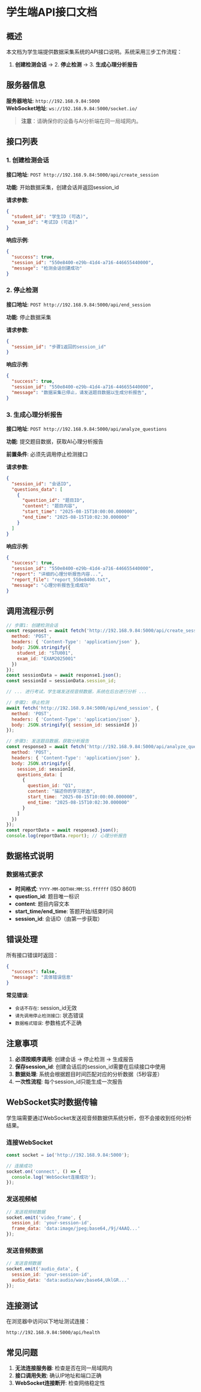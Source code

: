 # 学生端API接口文档

## 概述

本文档为学生端提供数据采集系统的API接口说明。系统采用三步工作流程：

1. **创建检测会话** → 2. **停止检测** → 3. **生成心理分析报告**

## 服务器信息

**服务器地址**: `http://192.168.9.84:5000`  
**WebSocket地址**: `ws://192.168.9.84:5000/socket.io/`


> **注意**：请确保你的设备与AI分析端在同一局域网内。

## 接口列表

### 1. 创建检测会话

**接口地址**: `POST http://192.168.9.84:5000/api/create_session`

**功能**: 开始数据采集，创建会话并返回session_id

**请求参数**:
```json
{
  "student_id": "学生ID (可选)",
  "exam_id": "考试ID (可选)"
}
```

**响应示例**:
```json
{
  "success": true,
  "session_id": "550e8400-e29b-41d4-a716-446655440000",
  "message": "检测会话创建成功"
}
```

### 2. 停止检测

**接口地址**: `POST http://192.168.9.84:5000/api/end_session`

**功能**: 停止数据采集

**请求参数**:
```json
{
  "session_id": "步骤1返回的session_id"
}
```

**响应示例**:
```json
{
  "success": true,
  "session_id": "550e8400-e29b-41d4-a716-446655440000",
  "message": "数据采集已停止，请发送题目数据以生成分析报告",
}
```

### 3. 生成心理分析报告

**接口地址**: `POST http://192.168.9.84:5000/api/analyze_questions`

**功能**: 提交题目数据，获取AI心理分析报告

**前置条件**: 必须先调用停止检测接口

**请求参数**:
```json
{
  "session_id": "会话ID",
  "questions_data": [
    {
      "question_id": "题目ID",
      "content": "题目内容",
      "start_time": "2025-08-15T10:00:00.000000",
      "end_time": "2025-08-15T10:02:30.000000"
    }
  ]
}
```

**响应示例**:
```json
{
  "success": true,
  "session_id": "550e8400-e29b-41d4-a716-446655440000",
  "report": "详细的心理分析报告内容...",
  "report_file": "report_550e8400.txt",
  "message": "心理分析报告生成成功"
}
```

## 调用流程示例

```javascript
// 步骤1: 创建检测会话
const response1 = await fetch('http://192.168.9.84:5000/api/create_session', {
  method: 'POST',
  headers: { 'Content-Type': 'application/json' },
  body: JSON.stringify({
    student_id: "STU001",
    exam_id: "EXAM2025001"
  })
});
const sessionData = await response1.json();
const sessionId = sessionData.session_id;

// ... 进行考试，学生端发送视音频数据，系统在后台进行分析 ...

// 步骤2: 停止检测
await fetch('http://192.168.9.84:5000/api/end_session', {
  method: 'POST',
  headers: { 'Content-Type': 'application/json' },
  body: JSON.stringify({ session_id: sessionId })
});

// 步骤3: 发送题目数据，获取分析报告
const response3 = await fetch('http://192.168.9.84:5000/api/analyze_questions', {
  method: 'POST',
  headers: { 'Content-Type': 'application/json' },
  body: JSON.stringify({
    session_id: sessionId,
    questions_data: [
      {
        question_id: "Q1",
        content: "描述你的学习状态",
        start_time: "2025-08-15T10:00:00.000000",
        end_time: "2025-08-15T10:02:30.000000"
      }
    ]
  })
});
const reportData = await response3.json();
console.log(reportData.report); // 心理分析报告
```

## 数据格式说明

### 数据格式要求
- **时间格式**: `YYYY-MM-DDTHH:MM:SS.ffffff` (ISO 8601)
- **question_id**: 题目唯一标识
- **content**: 题目内容文本
- **start_time/end_time**: 答题开始/结束时间
- **session_id**: 会话ID（由第一步获取）

## 错误处理

所有接口错误时返回：
```json
{
  "success": false,
  "message": "具体错误信息"
}
```

**常见错误**:
- `会话不存在`: session_id无效
- `请先调用停止检测接口`: 状态错误
- `数据格式错误`: 参数格式不正确

## 注意事项

1. **必须按顺序调用**: 创建会话 → 停止检测 → 生成报告
2. **保存session_id**: 创建会话后的session_id需要在后续接口中使用
3. **数据处理**: 系统会根据题目时间匹配对应的分析数据（5秒容差）
4. **一次性流程**: 每个session_id只能生成一次报告

## WebSocket实时数据传输

学生端需要通过WebSocket发送视音频数据供系统分析，但不会接收到任何分析结果。

### 连接WebSocket
```javascript
const socket = io('http://192.168.9.84:5000');

// 连接成功
socket.on('connect', () => {
  console.log('WebSocket连接成功');
});
```

### 发送视频帧
```javascript
// 发送视频帧数据
socket.emit('video_frame', {
  session_id: 'your-session-id',
  frame_data: 'data:image/jpeg;base64,/9j/4AAQ...'
});
```

### 发送音频数据
```javascript
// 发送音频数据
socket.emit('audio_data', {
  session_id: 'your-session-id',
  audio_data: 'data:audio/wav;base64,UklGR...'
});
```


## 连接测试

在浏览器中访问以下地址测试连接：
```
http://192.168.9.84:5000/api/health
```

## 常见问题

1. **无法连接服务器**: 检查是否在同一局域网内
2. **接口调用失败**: 确认IP地址和端口正确
3. **WebSocket连接断开**: 检查网络稳定性